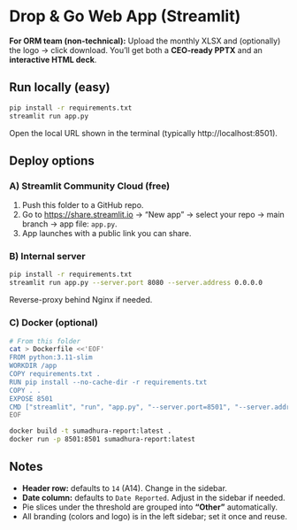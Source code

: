 # Drop & Go Web App (Streamlit)

**For ORM team (non-technical):** Upload the monthly XLSX and (optionally) the logo → click download. You’ll get both a **CEO-ready PPTX** and an **interactive HTML deck**.

## Run locally (easy)
```bash
pip install -r requirements.txt
streamlit run app.py
```
Open the local URL shown in the terminal (typically http://localhost:8501).

## Deploy options
### A) Streamlit Community Cloud (free)
1. Push this folder to a GitHub repo.
2. Go to https://share.streamlit.io → “New app” → select your repo → main branch → app file: `app.py`.
3. App launches with a public link you can share.

### B) Internal server
```bash
pip install -r requirements.txt
streamlit run app.py --server.port 8080 --server.address 0.0.0.0
```
Reverse-proxy behind Nginx if needed.

### C) Docker (optional)
```bash
# From this folder
cat > Dockerfile <<'EOF'
FROM python:3.11-slim
WORKDIR /app
COPY requirements.txt .
RUN pip install --no-cache-dir -r requirements.txt
COPY . .
EXPOSE 8501
CMD ["streamlit", "run", "app.py", "--server.port=8501", "--server.address=0.0.0.0"]
EOF

docker build -t sumadhura-report:latest .
docker run -p 8501:8501 sumadhura-report:latest
```

## Notes
- **Header row:** defaults to `14` (A14). Change in the sidebar.
- **Date column:** defaults to `Date Reported`. Adjust in the sidebar if needed.
- Pie slices under the threshold are grouped into **“Other”** automatically.
- All branding (colors and logo) is in the left sidebar; set it once and reuse.
